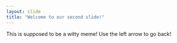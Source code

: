 ```yaml
---
layout: slide
title: "Welcome to our second slide!"
---
```

This is supposed to be a witty meme!
Use the left arrow to go back!
